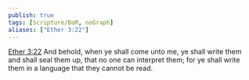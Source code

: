 ```yaml
---
publish: true
tags: [Scripture/BoM, noGraph]
aliases: ["Ether 3:22"]
---
```

[Ether 3:22](https://churchofjesuschrist.org/study/scriptures/bofm/ether/3?lang=eng&id=p22#p22) And behold, when ye shall come unto me, ye shall write them and shall seal them up, that no one can interpret them; for ye shall write them in a language that they cannot be read.
